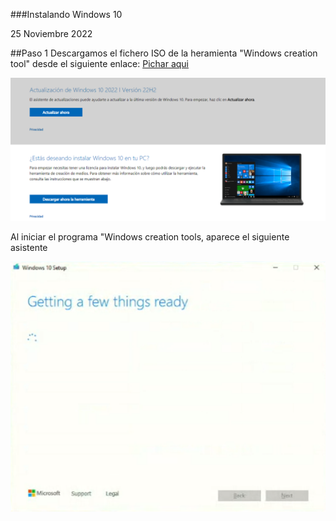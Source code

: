 ###Instalando Windows 10

25 Noviembre 2022

##Paso 1
Descargamos el fichero ISO de la heramienta "Windows creation tool" desde el siguiente enlace: [Pichar aqui](https://www.microsoft.com/es-es/software-download/windows10)

![](img/img01.png)

Al iniciar el programa "Windows creation tools, aparece el siguiente asistente 

![](img/img02.png)
